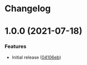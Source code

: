 # Changelog

# 1.0.0 (2021-07-18)


### Features

* Initial release ([04106eb](https://github.com/moletti/ansible-role-timezone/commit/04106eb75c1608da5205b3c55b52ce744421ae7d))
